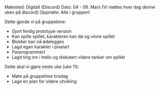 Møtested: Digitalt (Discord)
Dato: 04 - 08. Mars (Vi møttes hver dag denne uken på discord)
Oppmøte: Alle i gruppen!

Dette gjorde vi på gruppetime:
- Gjort ferdig prototype version
- Kan spille spillet, karakteren kan dø og vinne spillet
- Blokker kan nå ødelegges
- Lagd egen karakter i pixelart
- Parprogrammert
- Lagd ting inn i trello og diskutert videre tanker om spillet

Dette skal vi gjøre neste uke (uke 11):
- Møte på gruppetime tirsdag
- Lage en plan for videre utvikling
